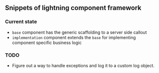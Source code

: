 ## Snippets of lightning component framework

### Current state
*  `base` component has the generic scaffolding to a server side callout
* `implementation` component extends the `base` for implementing component specific business logic

### TODO

* Figure out a way to handle exceptions and log it to a custom log object.